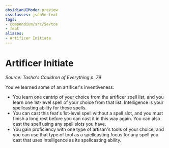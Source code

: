 ```yaml
---
obsidianUIMode: preview
cssclasses: json5e-feat
tags:
- compendium/src/5e/tce
- feat
aliases:
- Artificer Initiate
---
```

# Artificer Initiate
*Source: Tasha's Cauldron of Everything p. 79*  

You've learned some of an artificer's inventiveness:

- You learn one cantrip of your choice from the artificer spell list, and you learn one 1st-level spell of your choice from that list. Intelligence is your spellcasting ability for these spells.  
- You can cast this feat's 1st-level spell without a spell slot, and you must finish a long rest before you can cast it in this way again. You can also cast the spell using any spell slots you have.  
- You gain proficiency with one type of artisan's tools of your choice, and you can use that type of tool as a spellcasting focus for any spell you cast that uses Intelligence as its spellcasting ability.